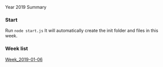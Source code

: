 Year 2019 Summary

### Start
Run ```node start.js``` It will automatically create the init folder and files in this week.

### Week list

[Week_2019-01-06](https://github.com/RogerZZZZZ/ARTS/blob/master/Year_2019/Week_2019-01-06)
